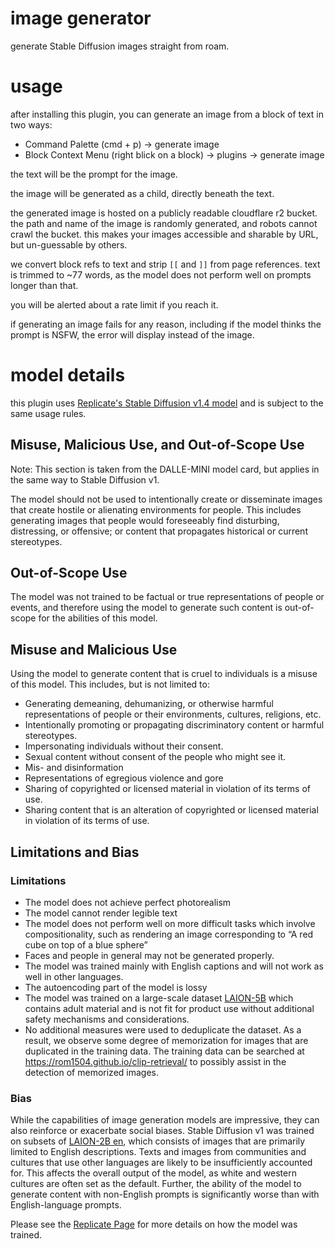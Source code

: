 # image generator

generate Stable Diffusion images straight from roam.

# usage

after installing this plugin, you can generate an image from a block of text in two ways:

- Command Palette (cmd + p) → generate image
- Block Context Menu (right blick on a block) → plugins → generate image

the text will be the prompt for the image.

the image will be generated as a child, directly beneath the text.

the generated image is hosted on a publicly readable cloudflare r2 bucket. the path and name of the image is randomly generated, and robots cannot crawl the bucket. this makes your images accessible and sharable by URL, but un-guessable by others.

we convert block refs to text and strip `[[` and `]]` from page references. text is trimmed to ~77 words, as the model does not perform well on prompts longer than that.

you will be alerted about a rate limit if you reach it.

if generating an image fails for any reason, including if the model thinks the prompt is NSFW, the error will display instead of the image.

# model details

this plugin uses [Replicate's Stable Diffusion v1.4 model](https://replicate.com/stability-ai/stable-diffusion) and is subject to the same usage rules.

## Misuse, Malicious Use, and Out-of-Scope Use

Note: This section is taken from the DALLE-MINI model card, but applies in the same way to Stable Diffusion v1.

The model should not be used to intentionally create or disseminate images that create hostile or alienating environments for people. This includes generating images that people would foreseeably find disturbing, distressing, or offensive; or content that propagates historical or current stereotypes.

## Out-of-Scope Use

The model was not trained to be factual or true representations of people or events, and therefore using the model to generate such content is out-of-scope for the abilities of this model.

## Misuse and Malicious Use

Using the model to generate content that is cruel to individuals is a misuse of this model. This includes, but is not limited to:

- Generating demeaning, dehumanizing, or otherwise harmful representations of people or their environments, cultures, religions, etc.
- Intentionally promoting or propagating discriminatory content or harmful stereotypes.
- Impersonating individuals without their consent.
- Sexual content without consent of the people who might see it.
- Mis- and disinformation
- Representations of egregious violence and gore
- Sharing of copyrighted or licensed material in violation of its terms of use.
- Sharing content that is an alteration of copyrighted or licensed material in violation of its terms of use.

## Limitations and Bias

### Limitations

- The model does not achieve perfect photorealism
- The model cannot render legible text
- The model does not perform well on more difficult tasks which involve compositionality, such as rendering an image corresponding to “A red cube on top of a blue sphere”
- Faces and people in general may not be generated properly.
- The model was trained mainly with English captions and will not work as well in other languages.
- The autoencoding part of the model is lossy
- The model was trained on a large-scale dataset [LAION-5B](https://laion.ai/blog/laion-5b/) which contains adult material and is not fit for product use without additional safety mechanisms and
  considerations.
- No additional measures were used to deduplicate the dataset. As a result, we observe some degree of memorization for images that are duplicated in the training data.
  The training data can be searched at https://rom1504.github.io/clip-retrieval/ to possibly assist in the detection of memorized images.

### Bias

While the capabilities of image generation models are impressive, they can also reinforce or exacerbate social biases.
Stable Diffusion v1 was trained on subsets of [LAION-2B en](https://laion.ai/blog/laion-5b/),
which consists of images that are primarily limited to English descriptions.
Texts and images from communities and cultures that use other languages are likely to be insufficiently accounted for.
This affects the overall output of the model, as white and western cultures are often set as the default. Further, the ability of the model to generate content with non-English prompts is significantly worse than with English-language prompts.

Please see the [Replicate Page](https://replicate.com/stability-ai/stable-diffusion) for more details on how the model was trained.
